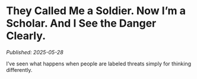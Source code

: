 # They Called Me a Soldier. Now I’m a Scholar. And I See the Danger Clearly.

*Published: 2025-05-28*

I&#8217;ve seen what happens when people are labeled threats simply for thinking differently.